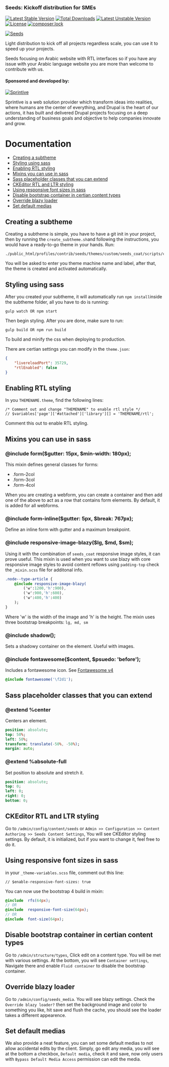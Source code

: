### Seeds: Kickoff distribution for SMEs

[![Latest Stable Version](https://poser.pugx.org/sprintive/seeds/v/stable)](https://packagist.org/packages/sprintive/seeds) [![Total Downloads](https://poser.pugx.org/sprintive/seeds/downloads)](https://packagist.org/packages/sprintive/seeds) [![Latest Unstable Version](https://poser.pugx.org/sprintive/seeds/v/unstable)](https://packagist.org/packages/sprintive/seeds) [![License](https://poser.pugx.org/sprintive/seeds/license)](https://packagist.org/packages/sprintive/seeds) [![composer.lock](https://poser.pugx.org/sprintive/seeds/composerlock)](https://packagist.org/packages/sprintive/seeds)

[![Seeds](https://www.drupal.org/files/styles/grid-3-2x/public/project-images/screenshot_375.png?itok=fCIrtWGf)](https://www.drupal.org/project/seeds)

Light distribution to kick off all projects regardless scale, you can use it to speed up your projects.

Seeds focusing on Arabic website with RTL interfaces so if you have any issue with your Arabic language website you are more than welcome to contribute with us.


#### Sponsored and developed by:

[![Sprintive](https://www.drupal.org/files/styles/grid-3/public/drupal_4.png?itok=FXajfgGW)](http://sprintive.com)

Sprintive is a web solution provider which transform ideas into realities, where humans are the center of everything, and Drupal is the heart of our actions, it has built and delivered Drupal projects focusing on a deep understanding of business goals and objective to help companies innovate and grow.

# Documentation
- [Creating a subtheme](#markdown-header-creating-a-subtheme)
- [Styling using sass](#markdown-header-styling-using-sass)
- [Enabling RTL styling](#markdown-header-enabling-rtl-styling)
- [Mixins you can use in sass](#markdown-header-mixins-you-can-use-in-sass)
- [Sass placeholder classes that you can extend](#markdown-header-sass-placeholder-classes-that-you-can-extend)
- [CKEditor RTL and LTR styling](#markdown-header-ckeditor-rtl-and-ltr-styling)
- [Using responsive font sizes in sass](#markdown-header-using-responsive-font-sizes-in-sass)
- [Disable bootstrap container in certian content types](#markdown-header-disable-bootstrap-container-in-certian-content-types)
- [Override blazy loader](#markdown-header-override-blazy-loader)
- [Set default medias](#markdown-header-set-default-medias)

## Creating a subtheme
Creating a subtheme is simple, you have to have a git init in your project, then by running the `create_subtheme.sh`and following the instructions, you would have a ready-to-go theme in your hands. Run:
```
./public_html/profiles/contrib/seeds/themes/custom/seeds_coat/scripts/create_subtheme.sh
```
You will be asked to enter you theme machine name and label, after that, the theme is created and activated automatically.

## Styling using sass
After you created your subtheme, it will automatically run `npm install`inside the subtheme folder, all you have to do is running:
```
gulp watch OR npm start
```
Then begin styling. After you are done, make sure to run:
```
gulp build OR npm run build
```
To build and minify the css when deploying to production.

There are certian settings you can modify in the `theme.json`:
```json
{
	"livereloadPort": 35729,
	"rtlEnabled": false
}
```

## Enabling RTL styling
In you `THEMENAME.theme`, find the following lines:
```
/* Comment out and change "THEMENAME" to enable rtl style */
// $variables['page']['#attached']['library'][] = 'THEMENAME/rtl';
```
Comment this out to enable RTL styling.
## Mixins you can use in sass
### @include form($gutter: 15px, $min-width: 180px);
This mixin defines general classes for forms:
- .form-2col
- .form-3col
- .form-4col

When you are creating a webform, you can create a container and then add one of the above to act as a row that contains form elements.
By default, it is added for all webforms.

### @include form-inline($gutter: 5px, $break: 767px);
Define an inline form with gutter and a maximum breakpoint.

### @include responsive-image-blazy($lg, $md, $sm);
Using it with the combination of `seeds_coat` responsive image styles, it can prove useful. This mixin is used when you want to use blazy with core responsive image styles
to avoid content reflows using `padding-top` check the `_mixin.scss` file for additonal info.

```sass
.node--type-article {
	@include responsive-image-blazy(
		('w':1200,'h':900),
		('w':900,'h':600),
		('w':400,'h':400)
	);
}

```
Where 'w' is the width of the image and 'h' is the height. The mixin uses three bootstrap breakpoints: `lg, md, sm`

### @include shadow();
Sets a shadowy container on the element. Useful with images.
### @include fontawesome($content, $psuedo: 'before');
Includes a fontawesome icon. See [Fontawesome v4](https://fontawesome.com/v4.7.0/)

```sass
@include fontawesome('\f2d1');
```

## Sass placeholder classes that you can extend
### @extend %center
Centers an element.
```sass
position: absolute;
top: 50%;
left: 50%;
transform: translate(-50%, -50%);
margin: auto;
```
### @extend %absolute-full
Set position to absolute and stretch it.
```sass
position: absolute;
top: 0;
left: 0;
right: 0;
bottom: 0;
```
## CKEditor RTL and LTR styling
Go to `/admin/config/content/seeds` or `Admin >> Configuration >> Content Authoring >> Seeds Content Settings`, You will see CKEditor styling settings. By default, it is initialized, but if you want to change it, feel free to do it.

## Using responsive font sizes in sass
in your `_theme-variables.scss` file, comment out this line:
```
// $enable-responsive-font-sizes: true
```
You can now use the bootstrap 4 build in mixin:
```sass
@include  rfs(64px);
// OR
@include  responsive-font-size(64px);
// OR
@include  font-size(64px);
```
## Disable bootstrap container in certian content types
Go to `/admin/structure/types`, Click edit on a content type. You will be met with various settings. At the bottom, you will see `Container settings`, Navigate there and enable `Fluid container` to disable the bootstrap container.

## Override blazy loader
Go to `/admin/config/seeds_media`. You will see blazy settings.  Check the `Override blazy loader?` then set the background image and color to something you like, hit save and flush the cache, you should see the loader takes a different appearence.
## Set default medias
We also provide a neat feature, you can set some default medias to not allow accidental edits by the client. Simply, go edit any media, you will see at the bottom a checkbox, `Default media`, check it and save, now only users with `Bypass Default Media Access` permission can edit the media.
